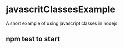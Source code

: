 # javascritClassesExample
A short example of using javascript classes in nodejs.  

## npm test to start

